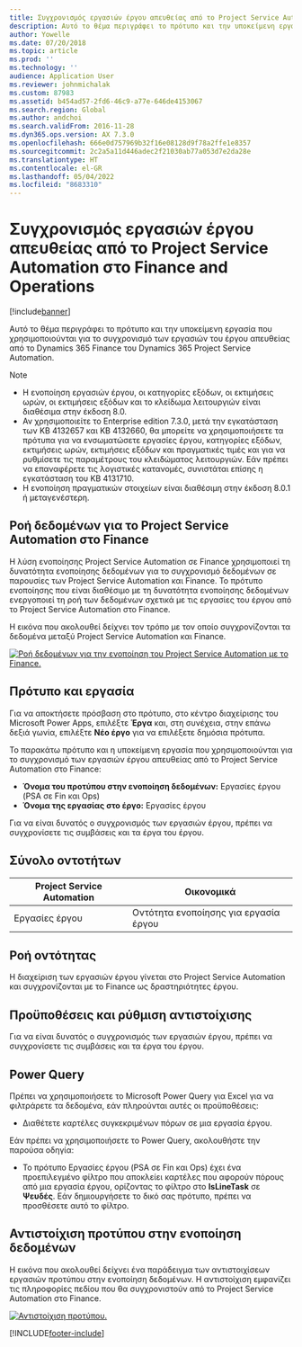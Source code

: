 ```yaml
---
title: Συγχρονισμός εργασιών έργου απευθείας από το Project Service Automation στο Finance and Operations
description: Αυτό το θέμα περιγράφει το πρότυπο και την υποκείμενη εργασία που χρησιμοποιούνται για το συγχρονισμό των εργασιών του έργου απευθείας από το Dynamics 365 Finance του Microsoft Dynamics 365 Project Service Automation.
author: Yowelle
ms.date: 07/20/2018
ms.topic: article
ms.prod: ''
ms.technology: ''
audience: Application User
ms.reviewer: johnmichalak
ms.custom: 87983
ms.assetid: b454ad57-2fd6-46c9-a77e-646de4153067
ms.search.region: Global
ms.author: andchoi
ms.search.validFrom: 2016-11-28
ms.dyn365.ops.version: AX 7.3.0
ms.openlocfilehash: 666e0d757969b32f16e08128d9f78a2ffe1e8357
ms.sourcegitcommit: 2c2a5a11d446adec2f21030ab77a053d7e2da28e
ms.translationtype: HT
ms.contentlocale: el-GR
ms.lasthandoff: 05/04/2022
ms.locfileid: "8683310"
---
```

# <a name="synchronize-project-tasks-directly-from-project-service-automation-to-finance-and-operations"></a>Συγχρονισμός εργασιών έργου απευθείας από το Project Service Automation στο Finance and Operations

[!include[banner](../includes/banner.md)]

Αυτό το θέμα περιγράφει το πρότυπο και την υποκείμενη εργασία που χρησιμοποιούνται για το συγχρονισμό των εργασιών του έργου απευθείας από το Dynamics 365 Finance του Dynamics 365 Project Service Automation.

> [!NOTE]
> - Η ενοποίηση εργασιών έργου, οι κατηγορίες εξόδων, οι εκτιμήσεις ωρών, οι εκτιμήσεις εξόδων και το κλείδωμα λειτουργιών είναι διαθέσιμα στην έκδοση 8.0.
> - Αν χρησιμοποιείτε το Enterprise edition 7.3.0, μετά την εγκατάσταση των KB 4132657 και KB 4132660, θα μπορείτε να χρησιμοποιήσετε τα πρότυπα για να ενσωματώσετε εργασίες έργου, κατηγορίες εξόδων, εκτιμήσεις ωρών, εκτιμήσεις εξόδων και πραγματικές τιμές και για να ρυθμίσετε τις παραμέτρους του κλειδώματος λειτουργιών. Εάν πρέπει να επαναφέρετε τις λογιστικές κατανομές, συνιστάται επίσης η εγκατάσταση του KB 4131710.
> - Η ενοποίηση πραγματικών στοιχείων είναι διαθέσιμη στην έκδοση 8.0.1 ή μεταγενέστερη.

## <a name="data-flow-for-project-service-automation-to-finance"></a>Ροή δεδομένων για το Project Service Automation στο Finance

Η λύση ενοποίησης Project Service Automation σε Finance χρησιμοποιεί τη δυνατότητα ενοποίησης δεδομένων για το συγχρονισμό δεδομένων σε παρουσίες των Project Service Automation και Finance. Το πρότυπο ενοποίησης που είναι διαθέσιμο με τη δυνατότητα ενοποίησης δεδομένων ενεργοποιεί τη ροή των δεδομένων σχετικά με τις εργασίες του έργου από το Project Service Automation στο Finance.

Η εικόνα που ακολουθεί δείχνει τον τρόπο με τον οποίο συγχρονίζονται τα δεδομένα μεταξύ Project Service Automation και Finance.

[![Ροή δεδομένων για την ενοποίηση του Project Service Automation με το Finance.](./media/ProjectTasksFlow.png)](./media/ProjectTasksFlow.png)

## <a name="template-and-task"></a>Πρότυπο και εργασία

Για να αποκτήσετε πρόσβαση στο πρότυπο, στο κέντρο διαχείρισης του Microsoft Power Apps, επιλέξτε **Έργα** και, στη συνέχεια, στην επάνω δεξιά γωνία, επιλέξτε **Νέο έργο** για να επιλέξετε δημόσια πρότυπα.

Το παρακάτω πρότυπο και η υποκείμενη εργασία που χρησιμοποιούνται για το συγχρονισμό των εργασιών έργου απευθείας από το Project Service Automation στο Finance:

- **Όνομα του προτύπου στην ενοποίηση δεδομένων:** Εργασίες έργου (PSA σε Fin και Ops)
- **Όνομα της εργασίας στο έργο:** Εργασίες έργου

Για να είναι δυνατός ο συγχρονισμός των εργασιών έργου, πρέπει να συγχρονίσετε τις συμβάσεις και τα έργα του έργου.

## <a name="entity-set"></a>Σύνολο οντοτήτων

| Project Service Automation | Οικονομικά                             |
|----------------------------|-------------------------------------|
| Εργασίες έργου              | Οντότητα ενοποίησης για εργασία έργου |

## <a name="entity-flow"></a>Ροή οντότητας

Η διαχείριση των εργασιών έργου γίνεται στο Project Service Automation και συγχρονίζονται με το Finance ως δραστηριότητες έργου.

## <a name="prerequisites-and-mapping-setup"></a>Προϋποθέσεις και ρύθμιση αντιστοίχισης

Για να είναι δυνατός ο συγχρονισμός των εργασιών έργου, πρέπει να συγχρονίσετε τις συμβάσεις και τα έργα του έργου.

## <a name="power-query"></a>Power Query

Πρέπει να χρησιμοποιήσετε το Microsoft Power Query για Excel για να φιλτράρετε τα δεδομένα, εάν πληρούνται αυτές οι προϋποθέσεις:

- Διαθέτετε καρτέλες συγκεκριμένων πόρων σε μια εργασία έργου.

Εάν πρέπει να χρησιμοποιήσετε το Power Query, ακολουθήστε την παρούσα οδηγία:

- Το πρότυπο Εργασίες έργου (PSA σε Fin και Ops) έχει ένα προεπιλεγμένο φίλτρο που αποκλείει καρτέλες που αφορούν πόρους από μια εργασία έργου, ορίζοντας το φίλτρο στο **IsLineTask** σε **Ψευδές**. Εάν δημιουργήσετε το δικό σας πρότυπο, πρέπει να προσθέσετε αυτό το φίλτρο.

## <a name="template-mapping-in-data-integration"></a>Αντιστοίχιση προτύπου στην ενοποίηση δεδομένων

Η εικόνα που ακολουθεί δείχνει ένα παράδειγμα των αντιστοιχίσεων εργασιών προτύπου στην ενοποίηση δεδομένων. Η αντιστοίχιση εμφανίζει τις πληροφορίες πεδίου που θα συγχρονιστούν από το Project Service Automation στο Finance.

[![Αντιστοίχιση προτύπου.](./media/ProjectTasksMapping.png)](./media/ProjectTasksMapping.png)


[!INCLUDE[footer-include](../includes/footer-banner.md)]